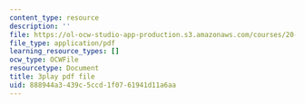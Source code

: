 ```yaml
---
content_type: resource
description: ''
file: https://ol-ocw-studio-app-production.s3.amazonaws.com/courses/20-219-becoming-the-next-bill-nye-writing-and-hosting-the-educational-show-january-iap-2015/888944a3439c5ccd1f0761941d11a6aa_gw72dwjRcqE.pdf
file_type: application/pdf
learning_resource_types: []
ocw_type: OCWFile
resourcetype: Document
title: 3play pdf file
uid: 888944a3-439c-5ccd-1f07-61941d11a6aa
---
```

